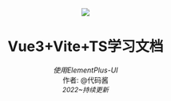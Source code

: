 <div align="center">
	<img src="https://v3.router.vuejs.org/logo.png"/>
	<h1>Vue3+Vite+TS学习文档</h1>
	<i>使用ElementPlus-UI</i><br />
	作者: @代码酱
	<br />
	<i><font size=2>2022~持续更新</font></i>
</div>
<!-- ![Vue](https://v3.router.vuejs.org/logo.png)
# Vue3+Vite+TS学习文档
1. 使用ElementPlus-UI
2. 作者: @代码酱
3. 2022~持续更新
> #### 垃圾vitepress  
> 铁子们这么丑没居中是什么因为居中编译会报错 -->